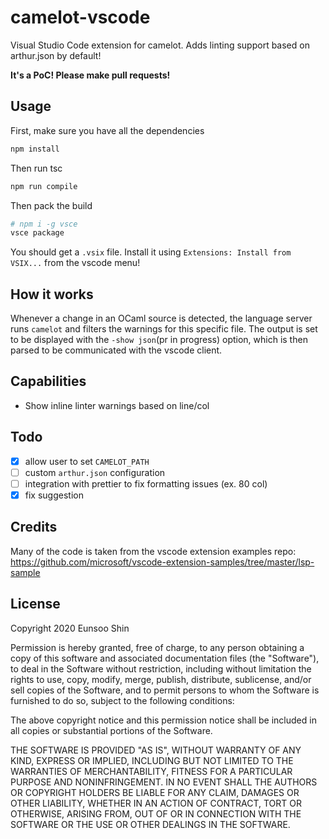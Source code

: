 # camelot-vscode

Visual Studio Code extension for camelot. Adds linting support based on arthur.json by default!

**It's a PoC! Please make pull requests!**

## Usage

First, make sure you have all the dependencies

```sh
npm install
```

Then run tsc

```sh
npm run compile
```

Then pack the build

```sh
# npm i -g vsce
vsce package
```

You should get a `.vsix` file. Install it using `Extensions: Install from VSIX...` from the vscode menu!

## How it works

Whenever a change in an OCaml source is detected, the language server runs `camelot` and filters the warnings for this specific file. The output is set to be displayed with the `-show json`(pr in progress) option, which is then parsed to be communicated with the vscode client.

## Capabilities

-   Show inline linter warnings based on line/col

## Todo

-   [x] allow user to set `CAMELOT_PATH`
-   [ ] custom `arthur.json` configuration
-   [ ] integration with prettier to fix formatting issues (ex. 80 col)
-   [x] fix suggestion

## Credits

Many of the code is taken from the vscode extension examples repo: https://github.com/microsoft/vscode-extension-samples/tree/master/lsp-sample

## License

Copyright 2020 Eunsoo Shin

Permission is hereby granted, free of charge, to any person obtaining a copy of this software and associated documentation files (the "Software"), to deal in the Software without restriction, including without limitation the rights to use, copy, modify, merge, publish, distribute, sublicense, and/or sell copies of the Software, and to permit persons to whom the Software is furnished to do so, subject to the following conditions:

The above copyright notice and this permission notice shall be included in all copies or substantial portions of the Software.

THE SOFTWARE IS PROVIDED "AS IS", WITHOUT WARRANTY OF ANY KIND, EXPRESS OR IMPLIED, INCLUDING BUT NOT LIMITED TO THE WARRANTIES OF MERCHANTABILITY, FITNESS FOR A PARTICULAR PURPOSE AND NONINFRINGEMENT. IN NO EVENT SHALL THE AUTHORS OR COPYRIGHT HOLDERS BE LIABLE FOR ANY CLAIM, DAMAGES OR OTHER LIABILITY, WHETHER IN AN ACTION OF CONTRACT, TORT OR OTHERWISE, ARISING FROM, OUT OF OR IN CONNECTION WITH THE SOFTWARE OR THE USE OR OTHER DEALINGS IN THE SOFTWARE.
